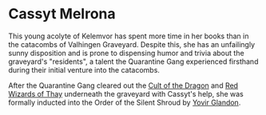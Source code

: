 # Cassyt Melrona

This young acolyte of Kelemvor has spent more time in her books than in the catacombs of Valhingen Graveyard. Despite this, she has an unfailingly sunny disposition and is prone to dispensing humor and trivia about the graveyard's "residents", a talent the Quarantine Gang experienced firsthand during their initial venture into the catacombs.

After the Quarantine Gang cleared out the [Cult of the Dragon](../../Factions/Cult%20of%20the%20Dragon.md) and [Red Wizards of Thay](../../Factions/Red%20Wizards%20of%20Thay.md) underneath the graveyard with Cassyt's help, she was formally inducted into the Order of the Silent Shroud by [Yovir Glandon](../Yovir%20Glandon.md).